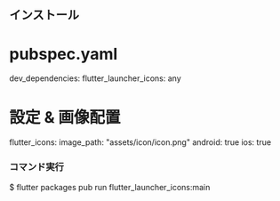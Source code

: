 ## インストール

# pubspec.yaml
dev_dependencies: 
  flutter_launcher_icons: any

# 設定 & 画像配置
flutter_icons:
  image_path: "assets/icon/icon.png"
  android: true
  ios: true

### コマンド実行
$ flutter packages pub run flutter_launcher_icons:main



